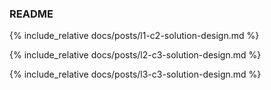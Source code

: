 ### README


{% include_relative docs/posts/l1-c2-solution-design.md %}

{% include_relative docs/posts/l2-c3-solution-design.md %}

{% include_relative docs/posts/l3-c3-solution-design.md %}
